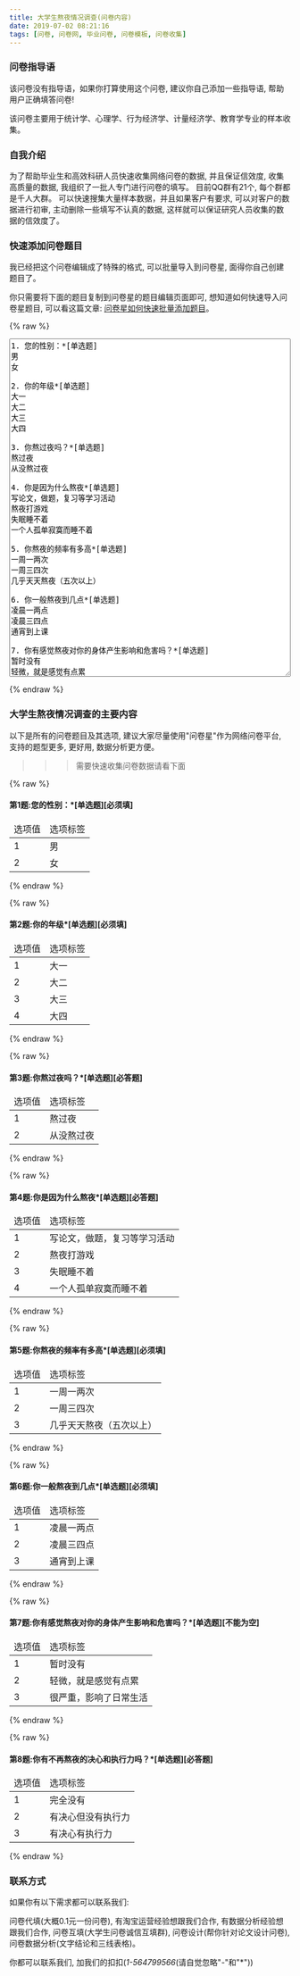 ```yaml
---
title: 大学生熬夜情况调查(问卷内容)
date: 2019-07-02 08:21:16
tags: [问卷, 问卷网, 毕业问卷, 问卷模板, 问卷收集]
---
```


### 问卷指导语

该问卷没有指导语，如果你打算使用这个问卷, 建议你自己添加一些指导语, 帮助用户正确填答问卷!

该问卷主要用于统计学、心理学、行为经济学、计量经济学、教育学专业的样本收集。

<!-- more -->


### 自我介绍

为了帮助毕业生和高效科研人员快速收集网络问卷的数据, 并且保证信效度, 收集高质量的数据, 我组织了一批人专门进行问卷的填写。
目前QQ群有21个, 每个群都是千人大群。 可以快速搜集大量样本数据，并且如果客户有要求, 可以对客户的数据进行初审, 
主动删除一些填写不认真的数据, 这样就可以保证研究人员收集的数据的信效度了。



### 快速添加问卷题目

我已经把这个问卷编辑成了特殊的格式, 可以批量导入到问卷星, 面得你自己创建题目了。

你只需要将下面的题目复制到问卷星的题目编辑页面即可, 想知道如何快速导入问卷星题目, 可以看这篇文章: [问卷星如何快速批量添加题目](https://mlln.cn/2019/06/01/%E9%97%AE%E5%8D%B7%E6%98%9F%E5%A6%82%E4%BD%95%E5%BF%AB%E9%80%9F%E6%B7%BB%E5%8A%A0%E6%89%B9%E9%87%8F%E9%A2%98%E7%9B%AE/index.html)。

{% raw %}
<textarea rows="40" style="width: 100%;">1. 您的性别：*[单选题]
男
女

2. 你的年级*[单选题]
大一
大二
大三
大四

3. 你熬过夜吗？*[单选题]
熬过夜
从没熬过夜

4. 你是因为什么熬夜*[单选题]
写论文，做题，复习等学习活动
熬夜打游戏
失眠睡不着
一个人孤单寂寞而睡不着

5. 你熬夜的频率有多高*[单选题]
一周一两次
一周三四次
几乎天天熬夜（五次以上）

6. 你一般熬夜到几点*[单选题]
凌晨一两点
凌晨三四点
通宵到上课

7. 你有感觉熬夜对你的身体产生影响和危害吗？*[单选题]
暂时没有
轻微，就是感觉有点累
很严重，影响了日常生活

8. 你有不再熬夜的决心和执行力吗？*[单选题]
完全没有
有决心但没有执行力
有决心有执行力</textarea>
{% endraw %}

### 大学生熬夜情况调查的主要内容

以下是所有的问卷题目及其选项, 建议大家尽量使用"问卷星"作为网络问卷平台, 支持的题型更多, 更好用, 数据分析更方便。

>>> 需要快速收集问卷数据请看下面


{% raw %}
<div class="qitem">
<h4>第1题:您的性别：*[单选题][必须填]</h4>

<table class="table">
<thead>
<tr><td>选项值</td><td>选项标签</td></tr>
</thead>
<tbody>
<tr><td>1</td><td>男</td></tr>
<tr><td>2</td><td>女</td></tr>
</tbody>
</table>

</div>
{% endraw %}


{% raw %}
<div class="qitem">
<h4>第2题:你的年级*[单选题][必须填]</h4>

<table class="table">
<thead>
<tr><td>选项值</td><td>选项标签</td></tr>
</thead>
<tbody>
<tr><td>1</td><td>大一</td></tr>
<tr><td>2</td><td>大二</td></tr>
<tr><td>3</td><td>大三</td></tr>
<tr><td>4</td><td>大四</td></tr>
</tbody>
</table>

</div>
{% endraw %}


{% raw %}
<div class="qitem">
<h4>第3题:你熬过夜吗？*[单选题][必答题]</h4>

<table class="table">
<thead>
<tr><td>选项值</td><td>选项标签</td></tr>
</thead>
<tbody>
<tr><td>1</td><td>熬过夜</td></tr>
<tr><td>2</td><td>从没熬过夜</td></tr>
</tbody>
</table>

</div>
{% endraw %}


{% raw %}
<div class="qitem">
<h4>第4题:你是因为什么熬夜*[单选题][必答题]</h4>

<table class="table">
<thead>
<tr><td>选项值</td><td>选项标签</td></tr>
</thead>
<tbody>
<tr><td>1</td><td>写论文，做题，复习等学习活动</td></tr>
<tr><td>2</td><td>熬夜打游戏</td></tr>
<tr><td>3</td><td>失眠睡不着</td></tr>
<tr><td>4</td><td>一个人孤单寂寞而睡不着</td></tr>
</tbody>
</table>

</div>
{% endraw %}


{% raw %}
<div class="qitem">
<h4>第5题:你熬夜的频率有多高*[单选题][必须填]</h4>

<table class="table">
<thead>
<tr><td>选项值</td><td>选项标签</td></tr>
</thead>
<tbody>
<tr><td>1</td><td>一周一两次</td></tr>
<tr><td>2</td><td>一周三四次</td></tr>
<tr><td>3</td><td>几乎天天熬夜（五次以上）</td></tr>
</tbody>
</table>

</div>
{% endraw %}


{% raw %}
<div class="qitem">
<h4>第6题:你一般熬夜到几点*[单选题][必须填]</h4>

<table class="table">
<thead>
<tr><td>选项值</td><td>选项标签</td></tr>
</thead>
<tbody>
<tr><td>1</td><td>凌晨一两点</td></tr>
<tr><td>2</td><td>凌晨三四点</td></tr>
<tr><td>3</td><td>通宵到上课</td></tr>
</tbody>
</table>

</div>
{% endraw %}


{% raw %}
<div class="qitem">
<h4>第7题:你有感觉熬夜对你的身体产生影响和危害吗？*[单选题][不能为空]</h4>

<table class="table">
<thead>
<tr><td>选项值</td><td>选项标签</td></tr>
</thead>
<tbody>
<tr><td>1</td><td>暂时没有</td></tr>
<tr><td>2</td><td>轻微，就是感觉有点累</td></tr>
<tr><td>3</td><td>很严重，影响了日常生活</td></tr>
</tbody>
</table>

</div>
{% endraw %}


{% raw %}
<div class="qitem">
<h4>第8题:你有不再熬夜的决心和执行力吗？*[单选题][必答题]</h4>

<table class="table">
<thead>
<tr><td>选项值</td><td>选项标签</td></tr>
</thead>
<tbody>
<tr><td>1</td><td>完全没有</td></tr>
<tr><td>2</td><td>有决心但没有执行力</td></tr>
<tr><td>3</td><td>有决心有执行力</td></tr>
</tbody>
</table>

</div>
{% endraw %}



<!-- ---
title: 心理教育医学的问卷免费下载
date: 2019-05-23 08:59:15
tags: [问卷星, 问卷网, 问卷下载, 问卷互填, 问卷设计, 问卷模板, 毕业问卷, 问卷数据分析, 问卷代填, ]
--- -->

### 联系方式
 
如果你有以下需求都可以联系我们:

问卷代填(大概0.1元一份问卷), 有淘宝运营经验想跟我们合作, 有数据分析经验想跟我们合作, 问卷互填(大学生问卷诚信互填群), 问卷设计(帮你针对论文设计问卷), 问卷数据分析(文字结论和三线表格)。

你都可以联系我们, 加我们的扣扣(*1-564799566*(请自觉忽略"-"和"*"))
